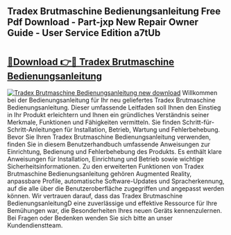 ## Tradex Brutmaschine Bedienungsanleitung Free Pdf Download - Part-jxp New Repair Owner Guide - User Service Edition a7tUb

# <h2><a href="http://df2o6xd.blite.top/?on=Tradex+Brutmaschine+Bedienungsanleitung">🔗Download 👉🔴 Tradex Brutmaschine Bedienungsanleitung</a></h2>

[![Tradex Brutmaschine Bedienungsanleitung new download](https://i.imgur.com/lujVjoI.png)](http://df2o6xd.blite.top/?on=Tradex+Brutmaschine+Bedienungsanleitung)
Willkommen bei der Bedienungsanleitung für Ihr neu geliefertes Tradex Brutmaschine Bedienungsanleitung. Dieser umfassende Leitfaden soll Ihnen den Einstieg in Ihr Produkt erleichtern und Ihnen ein gründliches Verständnis seiner Merkmale, Funktionen und Fähigkeiten vermitteln. Sie finden Schritt-für-Schritt-Anleitungen für Installation, Betrieb, Wartung und Fehlerbehebung. Bevor Sie Ihren Tradex Brutmaschine Bedienungsanleitung verwenden, finden Sie in diesem Benutzerhandbuch umfassende Anweisungen zur Einrichtung, Bedienung und Fehlerbehebung des Produkts. Es enthält klare Anweisungen für Installation, Einrichtung und Betrieb sowie wichtige Sicherheitsinformationen. Zu den erweiterten Funktionen von Tradex Brutmaschine Bedienungsanleitung gehören Augmented Reality, anpassbare Profile, automatische Software-Updates und Spracherkennung, auf die alle über die Benutzeroberfläche zugegriffen und angepasst werden können. Wir vertrauen darauf, dass das Tradex Brutmaschine BedienungsanleitungD eine zuverlässige und effektive Ressource für Ihre Bemühungen war, die Besonderheiten Ihres neuen Geräts kennenzulernen. Bei Fragen oder Bedenken wenden Sie sich bitte an unser Kundendienstteam.
